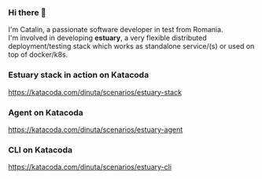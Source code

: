 ### Hi there 👋

I'm Catalin, a passionate software developer in test from Romania.   
I'm involved in developing **estuary**, a very flexible distributed deployment/testing stack which works as standalone service/(s) or used on top of docker/k8s. 

### Estuary stack in action on Katacoda
https://katacoda.com/dinuta/scenarios/estuary-stack


### Agent on Katacoda
https://katacoda.com/dinuta/scenarios/estuary-agent

### CLI on Katacoda
https://katacoda.com/dinuta/scenarios/estuary-cli
